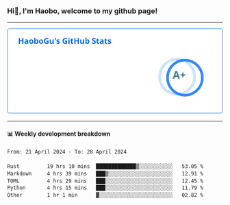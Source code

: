 <!--<h2 align="center"> Hi👋, I'm Haobo, welcome to my github page! </h2>-->
### Hi👋, I'm Haobo, welcome to my github page!
-------

<img href="https://github.com/HaoboGu" src="assets/stats.svg" alt="github stats" /> 

-------

#### 📊 **Weekly development breakdown**
<!--START_SECTION:waka-->

```txt
From: 21 April 2024 - To: 28 April 2024

Rust         19 hrs 10 mins  █████████████▒░░░░░░░░░░░   53.05 %
Markdown     4 hrs 39 mins   ███▒░░░░░░░░░░░░░░░░░░░░░   12.91 %
TOML         4 hrs 29 mins   ███░░░░░░░░░░░░░░░░░░░░░░   12.45 %
Python       4 hrs 15 mins   ███░░░░░░░░░░░░░░░░░░░░░░   11.79 %
Other        1 hr 1 min      ▓░░░░░░░░░░░░░░░░░░░░░░░░   02.82 %
```

<!--END_SECTION:waka-->
<!--
backup url: https://github-readme-status-dusky-ten.vercel.app/api?username=HaoboGu&count_private=true&show_icons=true&theme=transparent&border_color=2f80ed
-->
<!--
**HaoboGu/HaoboGu** is a ✨ _special_ ✨ repository because its `README.md` (this file) appears on your GitHub profile.

Here are some ideas to get you started:

- 🔭 I’m currently working on AI-assisted programming tools
- 🌱 I’m currently learning ...
- 👯 I’m looking to collaborate on ...
- 🤔 I’m looking for help with ...
- 💬 Ask me about ...
- 📫 How to reach me: ...
- 😄 Pronouns: ...
- ⚡ Fun fact: ...
-->
